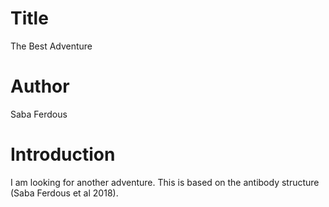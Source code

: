 # Title 
The Best Adventure

# Author
Saba Ferdous

# Introduction 
I am looking for another adventure. This is based on the antibody structure (Saba Ferdous et al 2018).